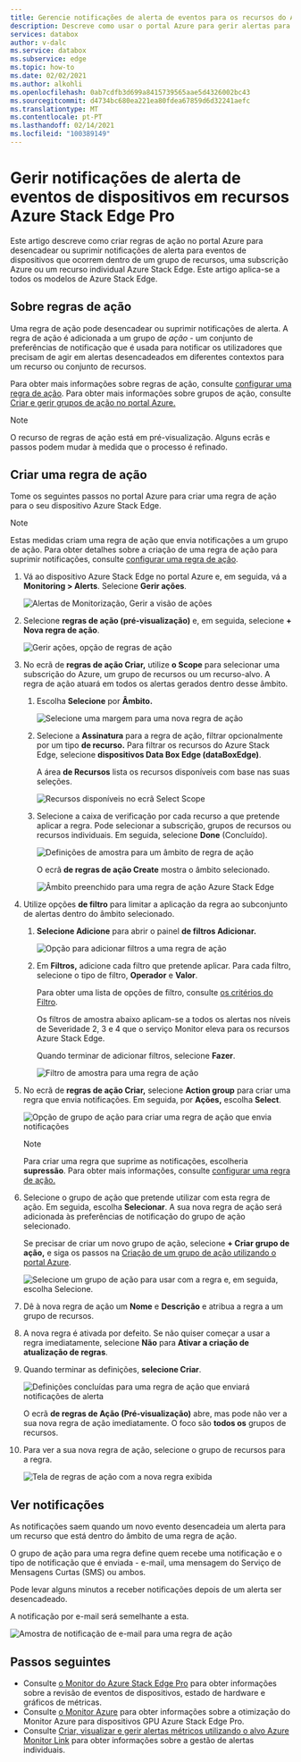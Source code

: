 ```yaml
---
title: Gerencie notificações de alerta de eventos para os recursos do Azure Stack Edge Pro | Microsoft Docs
description: Descreve como usar o portal Azure para gerir alertas para eventos de dispositivos nos seus recursos Azure Stack Edge Pro.
services: databox
author: v-dalc
ms.service: databox
ms.subservice: edge
ms.topic: how-to
ms.date: 02/02/2021
ms.author: alkohli
ms.openlocfilehash: 0ab7cdfb3d699a8415739565aae5d4326002bc43
ms.sourcegitcommit: d4734bc680ea221ea80fdea67859d6d32241aefc
ms.translationtype: MT
ms.contentlocale: pt-PT
ms.lasthandoff: 02/14/2021
ms.locfileid: "100389149"
---
```

# <a name="manage-device-event-alert-notifications-on-azure-stack-edge-pro-resources"></a>Gerir notificações de alerta de eventos de dispositivos em recursos Azure Stack Edge Pro

Este artigo descreve como criar regras de ação no portal Azure para desencadear ou suprimir notificações de alerta para eventos de dispositivos que ocorrem dentro de um grupo de recursos, uma subscrição Azure ou um recurso individual Azure Stack Edge. Este artigo aplica-se a todos os modelos de Azure Stack Edge.  

## <a name="about-action-rules"></a>Sobre regras de ação

Uma regra de ação pode desencadear ou suprimir notificações de alerta. A regra de ação é adicionada a um grupo de *ação* - um conjunto de preferências de notificação que é usada para notificar os utilizadores que precisam de agir em alertas desencadeados em diferentes contextos para um recurso ou conjunto de recursos.

Para obter mais informações sobre regras de ação, consulte [configurar uma regra de ação](/azure/azure-monitor/platform/alerts-action-rules?tabs=portal#configuring-an-action-rule). Para obter mais informações sobre grupos de ação, consulte [Criar e gerir grupos de ação no portal Azure.](/azure/azure-monitor/platform/action-groups)

> [!NOTE]
> O recurso de regras de ação está em pré-visualização. Alguns ecrãs e passos podem mudar à medida que o processo é refinado.


## <a name="create-an-action-rule"></a>Criar uma regra de ação

Tome os seguintes passos no portal Azure para criar uma regra de ação para o seu dispositivo Azure Stack Edge.

> [!NOTE]
> Estas medidas criam uma regra de ação que envia notificações a um grupo de ação. Para obter detalhes sobre a criação de uma regra de ação para suprimir notificações, consulte [configurar uma regra de ação](/azure/azure-monitor/platform/alerts-action-rules?tabs=portal#configuring-an-action-rule).

1. Vá ao dispositivo Azure Stack Edge no portal Azure e, em seguida, vá a **Monitoring > Alerts**. Selecione **Gerir ações**.

   ![Alertas de Monitorização, Gerir a visão de ações](media/azure-stack-edge-gpu-manage-device-event-alert-notifications/action-rules-open-view-01.png)

2. Selecione **regras de ação (pré-visualização)** e, em seguida, selecione **+ Nova regra de ação**.

   ![Gerir ações, opção de regras de ação](media/azure-stack-edge-gpu-manage-device-event-alert-notifications/action-rules-open-view-02.png)

3. No ecrã de **regras de ação Criar,** utilize **o Scope** para selecionar uma subscrição do Azure, um grupo de recursos ou um recurso-alvo. A regra de ação atuará em todos os alertas gerados dentro desse âmbito.

   1. Escolha **Selecione** por **Âmbito.**

      ![Selecione uma margem para uma nova regra de ação](media/azure-stack-edge-gpu-manage-device-event-alert-notifications/new-action-rule-scope-01.png)

   2. Selecione a **Assinatura** para a regra de ação, filtrar opcionalmente por um tipo **de recurso.** Para filtrar os recursos do Azure Stack Edge, selecione **dispositivos Data Box Edge (dataBoxEdge)**.

      A área **de Recursos** lista os recursos disponíveis com base nas suas seleções.
  
      ![Recursos disponíveis no ecrã Select Scope](media/azure-stack-edge-gpu-manage-device-event-alert-notifications/new-action-rule-scope-02.png)

   3. Selecione a caixa de verificação por cada recurso a que pretende aplicar a regra. Pode selecionar a subscrição, grupos de recursos ou recursos individuais. Em seguida, selecione **Done** (Concluído).

      ![Definições de amostra para um âmbito de regra de ação](media/azure-stack-edge-gpu-manage-device-event-alert-notifications/new-action-rule-scope-03.png)

      O ecrã **de regras de ação Create** mostra o âmbito selecionado.

      ![Âmbito preenchido para uma regra de ação Azure Stack Edge](media/azure-stack-edge-gpu-manage-device-event-alert-notifications/new-action-rule-scope-04.png)

4. Utilize opções **de filtro** para limitar a aplicação da regra ao subconjunto de alertas dentro do âmbito selecionado.

   1. **Selecione Adicione** para abrir o painel **de filtros Adicionar.**

      ![Opção para adicionar filtros a uma regra de ação](media/azure-stack-edge-gpu-manage-device-event-alert-notifications/new-action-rule-filter-01.png)

   2. Em **Filtros,** adicione cada filtro que pretende aplicar. Para cada filtro, selecione o tipo de filtro, **Operador** e **Valor**.
   
      Para obter uma lista de opções de filtro, consulte [os critérios do Filtro](/azure/azure-monitor/platform/alerts-action-rules?tabs=portal#filter-criteria).

      Os filtros de amostra abaixo aplicam-se a todos os alertas nos níveis de Severidade 2, 3 e 4 que o serviço Monitor eleva para os recursos Azure Stack Edge.

      Quando terminar de adicionar filtros, selecione **Fazer**.
   
      ![Filtro de amostra para uma regra de ação](media/azure-stack-edge-gpu-manage-device-event-alert-notifications/new-action-rule-filter-02.png)

5. No ecrã de **regras de ação Criar,** selecione **Action group** para criar uma regra que envia notificações. Em seguida, por **Ações,** escolha **Select**.

   ![Opção de grupo de ação para criar uma regra de ação que envia notificações](media/azure-stack-edge-gpu-manage-device-event-alert-notifications/new-action-rule-action-group-01.png)

   > [!NOTE]
   > Para criar uma regra que suprime as notificações, escolheria **supressão**. Para obter mais informações, consulte [configurar uma regra de ação.](/azure/azure-monitor/platform/alerts-action-rules?tabs=portal#configuring-an-action-rule)

6. Selecione o grupo de ação que pretende utilizar com esta regra de ação. Em seguida, escolha **Selecionar**. A sua nova regra de ação será adicionada às preferências de notificação do grupo de ação selecionado.

   Se precisar de criar um novo grupo de ação, selecione **+ Criar grupo de ação,** e siga os passos na [Criação de um grupo de ação utilizando o portal Azure](/azure/azure-monitor/platform/action-groups#create-an-action-group-by-using-the-azure-portal).

   ![Selecione um grupo de ação para usar com a regra e, em seguida, escolha Selecione.](media/azure-stack-edge-gpu-manage-device-event-alert-notifications/new-action-rule-action-group-02.png)

7. Dê à nova regra de ação um **Nome** e **Descrição** e atribua a regra a um grupo de recursos.

9. A nova regra é ativada por defeito. Se não quiser começar a usar a regra imediatamente, selecione **Não** para **Ativar a criação de atualização de regras**.

10. Quando terminar as definições, **selecione Criar**.

    ![Definições concluídas para uma regra de ação que enviará notificações de alerta](media/azure-stack-edge-gpu-manage-device-event-alert-notifications/new-action-rule-completed-settings.png)

    O ecrã **de regras de Ação (Pré-visualização)** abre, mas pode não ver a sua nova regra de ação imediatamente. O foco são **todos os** grupos de recursos.

11. Para ver a sua nova regra de ação, selecione o grupo de recursos para a regra.

    ![Tela de regras de ação com a nova regra exibida](media/azure-stack-edge-gpu-manage-device-event-alert-notifications/new-action-rule-displayed.png)


## <a name="view-notifications"></a>Ver notificações

As notificações saem quando um novo evento desencadeia um alerta para um recurso que está dentro do âmbito de uma regra de ação.

O grupo de ação para uma regra define quem recebe uma notificação e o tipo de notificação que é enviada - e-mail, uma mensagem do Serviço de Mensagens Curtas (SMS) ou ambos.

Pode levar alguns minutos a receber notificações depois de um alerta ser desencadeado.

A notificação por e-mail será semelhante a esta.

![Amostra de notificação de e-mail para uma regra de ação](media/azure-stack-edge-gpu-manage-device-event-alert-notifications/sample-action-rule-email-notification.png)


## <a name="next-steps"></a>Passos seguintes

<!-- - See [Create and manage action groups in the Azure portal](/azure/azure-monitor/platform/action-groups) for guidance on creating a new action group.
- See [Configure an action rule](/azure/azure-monitor/platform/alerts-action-rules?tabs=portal#configuring-an-action-rule) for more info about creating action rules that send or suppress alert notifications. -2 bullets referenced above. Making room for local tasks in "Next Steps." --> 
- Consulte [o Monitor do Azure Stack Edge Pro](azure-stack-edge-monitor.md) para obter informações sobre a revisão de eventos de dispositivos, estado de hardware e gráficos de métricas. 
- Consulte [o Monitor Azure](azure-stack-edge-gpu-enable-azure-monitor.md) para obter informações sobre a otimização do Monitor Azure para dispositivos GPU Azure Stack Edge Pro.
- Consulte [Criar, visualizar e gerir alertas métricos utilizando o alvo Azure Monitor Link](/azure/azure-monitor/platform/alerts-metric) para obter informações sobre a gestão de alertas individuais.
